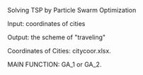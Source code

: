 Solving TSP by Particle Swarm Optimization 

Input: coordinates of cities

Output: the scheme of "traveling"

Coordinates of Cities: citycoor.xlsx.

MAIN FUNCTION: GA_1 or GA_2.
